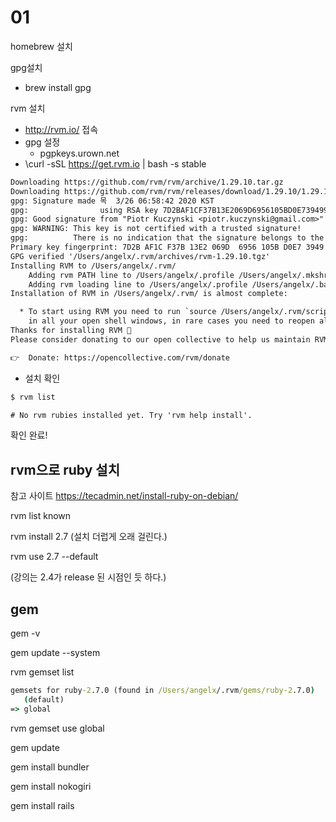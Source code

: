 # 01

homebrew 설치

gpg설치

- brew install gpg

rvm 설치

- <http://rvm.io/> 접속
- gpg 설정
  - pgpkeys.urown.net
- \curl -sSL https://get.rvm.io | bash -s stable

```txt
Downloading https://github.com/rvm/rvm/archive/1.29.10.tar.gz
Downloading https://github.com/rvm/rvm/releases/download/1.29.10/1.29.10.tar.gz.asc
gpg: Signature made 목  3/26 06:58:42 2020 KST
gpg:                using RSA key 7D2BAF1CF37B13E2069D6956105BD0E739499BDB
gpg: Good signature from "Piotr Kuczynski <piotr.kuczynski@gmail.com>" [unknown]
gpg: WARNING: This key is not certified with a trusted signature!
gpg:          There is no indication that the signature belongs to the owner.
Primary key fingerprint: 7D2B AF1C F37B 13E2 069D  6956 105B D0E7 3949 9BDB
GPG verified '/Users/angelx/.rvm/archives/rvm-1.29.10.tgz'
Installing RVM to /Users/angelx/.rvm/
    Adding rvm PATH line to /Users/angelx/.profile /Users/angelx/.mkshrc /Users/angelx/.bashrc /Users/angelx/.zshrc.
    Adding rvm loading line to /Users/angelx/.profile /Users/angelx/.bash_profile /Users/angelx/.zlogin.
Installation of RVM in /Users/angelx/.rvm/ is almost complete:

  * To start using RVM you need to run `source /Users/angelx/.rvm/scripts/rvm`
    in all your open shell windows, in rare cases you need to reopen all shell windows.
Thanks for installing RVM 🙏
Please consider donating to our open collective to help us maintain RVM.

👉  Donate: https://opencollective.com/rvm/donate
```

- 설치 확인

```cmd
$ rvm list

# No rvm rubies installed yet. Try 'rvm help install'.
```

확인 완료!

## rvm으로 ruby 설치

참고 사이트 <https://tecadmin.net/install-ruby-on-debian/>

rvm list known

rvm install 2.7
(설치 더럽게 오래 걸린다.)

rvm use 2.7 --default

(강의는 2.4가 release 된 시점인 듯 하다.)

## gem

gem -v

gem update --system

rvm gemset list

```cmd
gemsets for ruby-2.7.0 (found in /Users/angelx/.rvm/gems/ruby-2.7.0)
   (default)
=> global
```

rvm gemset use global

gem update

gem install bundler

gem install nokogiri

gem install rails
